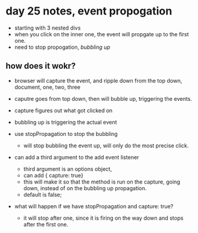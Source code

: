 # day 25 notes, event propogation

- starting with 3 nested divs
- when you click on the inner one, the event will propgate up to the first one.
- need to stop propogation, *bubbling up*


## how does it wokr?
- browser will capture the event, and ripple down from the top down, document, one, two, three
- caputre goes from top down, then will bubble up, triggering the events.
- capture figures out what got clicked on
- bubbling up is triggering the actual event
- use stopPropagation to stop the bubbling
  - will stop bubbling the event up, will only do the most precise click.

- can add a third argument to the add event listener
  - third argument is an options object,
  - can add { capture: true}
  - this will make it so that the method is run on the capture, going down, instead of on the bubbling up propagation.
  - default is false;

- what will happen if we have stopPropagation and capture: true?
  - it will stop after one, since it is firing on the way down and stops after the first one.
  